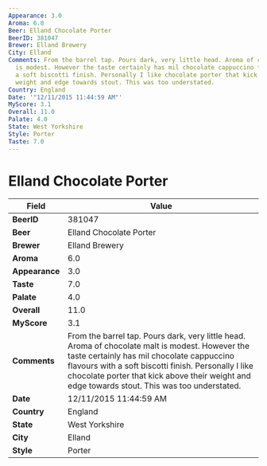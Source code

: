 ```yaml
---
Appearance: 3.0
Aroma: 6.0
Beer: Elland Chocolate Porter
BeerID: 381047
Brewer: Elland Brewery
City: Elland
Comments: From the barrel tap. Pours dark, very little head. Aroma of chocolate malt
  is modest. However the taste certainly has mil chocolate cappuccino flavours with
  a soft biscotti finish. Personally I like chocolate porter that kick above their
  weight and edge towards stout. This was too understated.
Country: England
Date: '"12/11/2015 11:44:59 AM"'
MyScore: 3.1
Overall: 11.0
Palate: 4.0
State: West Yorkshire
Style: Porter
Taste: 7.0
---
```


# Elland Chocolate Porter

| Field         | Value |
|---------------|-------|
| **BeerID** | 381047 |
| **Beer** | Elland Chocolate Porter |
| **Brewer** | Elland Brewery |
| **Aroma** | 6.0 |
| **Appearance** | 3.0 |
| **Taste** | 7.0 |
| **Palate** | 4.0 |
| **Overall** | 11.0 |
| **MyScore** | 3.1 |
| **Comments** | From the barrel tap. Pours dark, very little head. Aroma of chocolate malt is modest. However the taste certainly has mil chocolate cappuccino flavours with a soft biscotti finish. Personally I like chocolate porter that kick above their weight and edge towards stout. This was too understated. |
| **Date** | 12/11/2015 11:44:59 AM |
| **Country** | England |
| **State** | West Yorkshire |
| **City** | Elland |
| **Style** | Porter |
